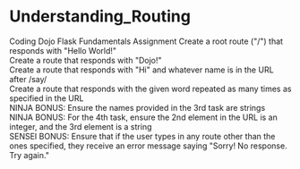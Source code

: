 # Understanding_Routing
Coding Dojo Flask Fundamentals Assignment
Create a root route ("/") that responds with "Hello World!"  
Create a route that responds with "Dojo!"  
Create a route that responds with "Hi" and whatever name is in the URL after /say/  
Create a route that responds with the given word repeated as many times as specified in the URL  
NINJA BONUS: Ensure the names provided in the 3rd task are strings  
NINJA BONUS: For the 4th task, ensure the 2nd element in the URL is an integer, and the 3rd element is a string  
SENSEI BONUS: Ensure that if the user types in any route other than the ones specified, they receive an error message saying "Sorry! No response. Try again."
